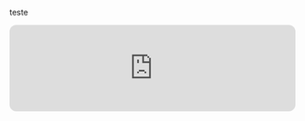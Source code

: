 teste
<iframe style="border-radius:12px" src="https://open.spotify.com/embed/track/7gaA3wERFkFkgivjwbSvkG?utm_source=generator" width="100%" height="152" frameBorder="0" allowfullscreen="" allow="autoplay; clipboard-write; encrypted-media; fullscreen; picture-in-picture" loading="lazy"></iframe>
